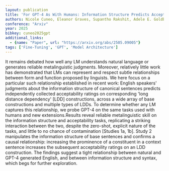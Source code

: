 ```yaml
---
layout: publication
title: 'For GPT-4 As With Humans: Information Structure Predicts Acceptability Of Long-distance Dependencies'
authors: Nicole Cuneo, Eleanor Graves, Supantho Rakshit, Adele E. Goldberg
conference: "Arxiv"
year: 2025
bibkey: cuneo2025gpt
additional_links:
  - {name: "Paper", url: "https://arxiv.org/abs/2505.09005"}
tags: ['Fine-Tuning', 'GPT', 'Model Architecture']
---
```

It remains debated how well any LM understands natural language or generates reliable metalinguistic judgments. Moreover, relatively little work has demonstrated that LMs can represent and respect subtle relationships between form and function proposed by linguists. We here focus on a particular such relationship established in recent work: English speakers' judgments about the information structure of canonical sentences predicts independently collected acceptability ratings on corresponding 'long distance dependency' [LDD] constructions, across a wide array of base constructions and multiple types of LDDs. To determine whether any LM captures this relationship, we probe GPT-4 on the same tasks used with humans and new extensions.Results reveal reliable metalinguistic skill on the information structure and acceptability tasks, replicating a striking interaction between the two, despite the zero-shot, explicit nature of the tasks, and little to no chance of contamination [Studies 1a, 1b]. Study 2 manipulates the information structure of base sentences and confirms a causal relationship: increasing the prominence of a constituent in a context sentence increases the subsequent acceptability ratings on an LDD construction. The findings suggest a tight relationship between natural and GPT-4 generated English, and between information structure and syntax, which begs for further exploration.
